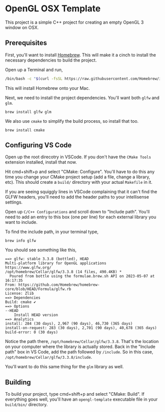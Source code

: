 # OpenGL OSX Template

This project is a simple C++ project for creating an empty OpenGL 3 window on OSX.

## Prerequisites

First, you'll want to install [Homebrew](https://brew.sh/).  This will make it a cinch to install the necessary dependencies to build the project.

Open up a Terminal and run,

```bash
/bin/bash -c "$(curl -fsSL https://raw.githubusercontent.com/Homebrew/install/HEAD/install.sh)"
```

This will install Homebrew onto your Mac.

Next, we need to install the project dependencies.  You'll want both `glfw` and `glm`.

```shell
brew install glfw glm
```

We also use `cmake` to simplify the build process, so install that too.

```shell
brew install cmake
```

## Configuring VS Code

Open up the root direcotry in VSCode.  If you don't have the `CMake Tools` extension installed, install that now.

Hit cmd+shift+p and select "CMake: Configure". You'll have to do this any time you change your CMake project setup (add a file, change a library, etc). This should create a `build/` directory with your actual `Makefile` in it.

If you are seeing squiggly lines in VSCode complaining that it can't find the GLFW headers, you'll need to add the header paths to your intellisense settings.

Open up `C/C++ Configurations` and scroll down to "Include path". You'll need to add an entry to this box (one per line) for each external library you want to include.

To find the include path, in your terminal type,

```shell
brew info glfw
```

You should see something like this,

```text
==> glfw: stable 3.3.8 (bottled), HEAD
Multi-platform library for OpenGL applications
https://www.glfw.org/
/opt/homebrew/Cellar/glfw/3.3.8 (14 files, 490.4KB) *
  Poured from bottle using the formulae.brew.sh API on 2023-05-07 at 16:17:35
From: https://github.com/Homebrew/homebrew-core/blob/HEAD/Formula/glfw.rb
License: Zlib
==> Dependencies
Build: cmake ✔
==> Options
--HEAD
	Install HEAD version
==> Analytics
install: 284 (30 days), 2,967 (90 days), 46,730 (365 days)
install-on-request: 283 (30 days), 2,701 (90 days), 40,678 (365 days)
build-error: 0 (30 days)
```

Notice the path there, `/opt/homebrew/Cellar/glfw/3.3.8`. That's the location on your computer where the library is actually stored.  Back in the "Include path" box in VS Code, add the path followed by `/include`. So in this case, `/opt/homebrew/Cellar/glfw/3.3.8/include`.

You'll want to do this same thing for the `glm` library as well.

## Building

To build your project, type cmd+shift+p and select "CMake: Build". If everything goes well, you'll have an `opengl-template` executable file in your `build/bin/` directory.